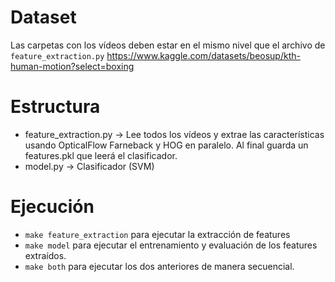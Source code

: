 

# Dataset

Las carpetas con los vídeos deben estar en el mismo nivel que el archivo de `feature_extraction.py`
https://www.kaggle.com/datasets/beosup/kth-human-motion?select=boxing



# Estructura 
- feature_extraction.py -> Lee todos los vídeos y extrae las características usando OpticalFlow Farneback y HOG en paralelo. Al final guarda un features.pkl que leerá el clasificador.  
- model.py -> Clasificador (SVM)

# Ejecución

- `make feature_extraction` para ejecutar la extracción de features
- `make model` para ejecutar el entrenamiento y evaluación de los features extraídos.
- `make both` para ejecutar los dos anteriores de manera secuencial. 




